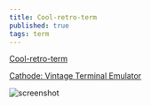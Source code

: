 ```yaml
---
title: Cool-retro-term
published: true
tags: term
---
```

[Cool-retro-term](https://github.com/Swordfish90/cool-retro-term)

[Cathode: Vintage Terminal Emulator](https://www.jwz.org/blog/2011/01/cathode-vintage-terminal-emulator/)

![screenshot](https://camo.githubusercontent.com/cf43a96fa96637a216c7f6efa66a2ab513824770/687474703a2f2f692e696d6775722e636f6d2f4c78306163517a2e6a7067)

